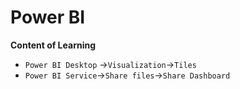 # Power BI

**Content of Learning**

- `Power BI Desktop` ->`Visualization`->`Tiles`
- `Power BI Service`->`Share files`->`Share Dashboard`
